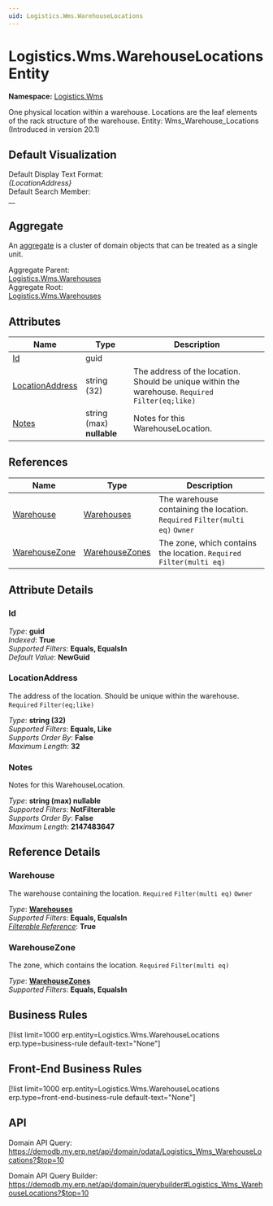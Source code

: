 ```yaml
---
uid: Logistics.Wms.WarehouseLocations
---
```

# Logistics.Wms.WarehouseLocations Entity

**Namespace:** [Logistics.Wms](Logistics.Wms.md)  

One physical location within a warehouse. Locations are the leaf elements of the rack structure of the warehouse. Entity: Wms_Warehouse_Locations (Introduced in version 20.1)

## Default Visualization
Default Display Text Format:  
_{LocationAddress}_  
Default Search Member:  
__  

## Aggregate
An [aggregate](https://docs.erp.net/tech/advanced/concepts/aggregates.html) is a cluster of domain objects that can be treated as a single unit.  

Aggregate Parent:  
[Logistics.Wms.Warehouses](Logistics.Wms.Warehouses.md)  
Aggregate Root:  
[Logistics.Wms.Warehouses](Logistics.Wms.Warehouses.md)  

## Attributes

| Name | Type | Description |
| ---- | ---- | --- |
| [Id](Logistics.Wms.WarehouseLocations.md#id) | guid |  
| [LocationAddress](Logistics.Wms.WarehouseLocations.md#locationaddress) | string (32) | The address of the location. Should be unique within the warehouse. `Required` `Filter(eq;like)` 
| [Notes](Logistics.Wms.WarehouseLocations.md#notes) | string (max) __nullable__ | Notes for this WarehouseLocation. 

## References

| Name | Type | Description |
| ---- | ---- | --- |
| [Warehouse](Logistics.Wms.WarehouseLocations.md#warehouse) | [Warehouses](Logistics.Wms.Warehouses.md) | The warehouse containing the location. `Required` `Filter(multi eq)` `Owner` |
| [WarehouseZone](Logistics.Wms.WarehouseLocations.md#warehousezone) | [WarehouseZones](Logistics.Wms.WarehouseZones.md) | The zone, which contains the location. `Required` `Filter(multi eq)` |


## Attribute Details

### Id

_Type_: **guid**  
_Indexed_: **True**  
_Supported Filters_: **Equals, EqualsIn**  
_Default Value_: **NewGuid**  

### LocationAddress

The address of the location. Should be unique within the warehouse. `Required` `Filter(eq;like)`

_Type_: **string (32)**  
_Supported Filters_: **Equals, Like**  
_Supports Order By_: **False**  
_Maximum Length_: **32**  

### Notes

Notes for this WarehouseLocation.

_Type_: **string (max) __nullable__**  
_Supported Filters_: **NotFilterable**  
_Supports Order By_: **False**  
_Maximum Length_: **2147483647**  


## Reference Details

### Warehouse

The warehouse containing the location. `Required` `Filter(multi eq)` `Owner`

_Type_: **[Warehouses](Logistics.Wms.Warehouses.md)**  
_Supported Filters_: **Equals, EqualsIn**  
_[Filterable Reference](https://docs.erp.net/dev/domain-api/filterable-references.html)_: **True**  

### WarehouseZone

The zone, which contains the location. `Required` `Filter(multi eq)`

_Type_: **[WarehouseZones](Logistics.Wms.WarehouseZones.md)**  
_Supported Filters_: **Equals, EqualsIn**  



## Business Rules

[!list limit=1000 erp.entity=Logistics.Wms.WarehouseLocations erp.type=business-rule default-text="None"]

## Front-End Business Rules

[!list limit=1000 erp.entity=Logistics.Wms.WarehouseLocations erp.type=front-end-business-rule default-text="None"]

## API

Domain API Query:
<https://demodb.my.erp.net/api/domain/odata/Logistics_Wms_WarehouseLocations?$top=10>

Domain API Query Builder:
<https://demodb.my.erp.net/api/domain/querybuilder#Logistics_Wms_WarehouseLocations?$top=10>

